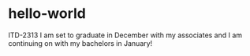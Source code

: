 # hello-world
ITD-2313
I am set to graduate in December with my associates and I am continuing on with my bachelors in January!
